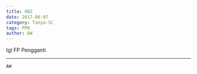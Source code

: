 ```yaml
---
title: 802
date: 2017-06-07
category: Tanya-SC
tags: PPN
author: AW
---
```


tgl FP Pengganti

---



`AW`
